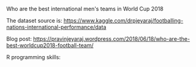 Who are the best international men's teams in World Cup 2018

The dataset source is: https://www.kaggle.com/drpjeyaraj/footballing-nations-international-performance/data

Blog post:
https://pravinjeyaraj.wordpress.com/2018/06/18/who-are-the-best-worldcup2018-football-team/

R programming skills:
